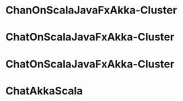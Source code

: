 # ChanOnScalaJavaFxAkka-Cluster
# ChatOnScalaJavaFxAkka-Cluster
# ChatOnScalaJavaFxAkka-Cluster
# ChatAkkaScala
